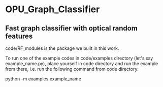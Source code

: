 # OPU_Graph_Classifier
## Fast graph classifier with optical random features

code/RF_modules is the package we built in this work. 


To run one of the example codes in code/examples directory (let's say example_name.py), place yourself 
in code directory and run the example from there, i.e. run the following command from code directory:

python -m examples.example_name
